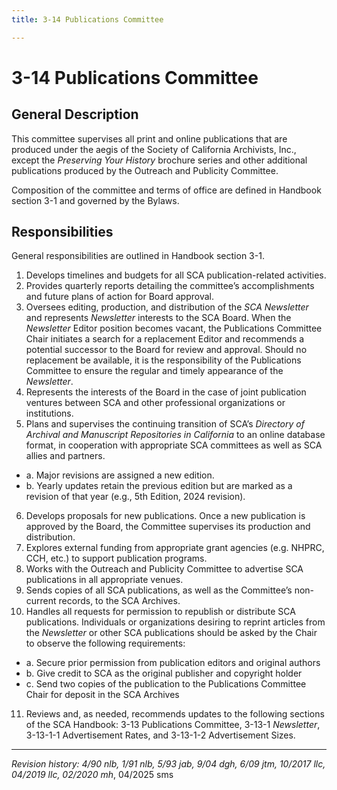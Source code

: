 ```yaml
---
title: 3-14 Publications Committee

---
```


# 3-14 Publications Committee

## General Description

This committee supervises all print and online publications that are produced under the aegis of the Society of California Archivists, Inc., except the _Preserving Your History_ brochure series and other additional publications produced by the Outreach and Publicity Committee.

Composition of the committee and terms of office are defined in Handbook section 3-1 and governed by the Bylaws.

## Responsibilities

General responsibilities are outlined in Handbook section 3-1.

1. Develops timelines and budgets for all SCA publication-related activities.
2. Provides quarterly reports detailing the committee’s accomplishments and future plans of action for Board approval.
3. Oversees editing, production, and distribution of the _SCA Newsletter_ and represents _Newsletter_ interests to the SCA Board. When the _Newsletter_ Editor position becomes vacant, the Publications Committee Chair initiates a search for a replacement Editor and recommends a potential successor to the Board for review and approval. Should no replacement be available, it is the responsibility of the Publications Committee to ensure the regular and timely appearance of the _Newsletter_.
4. Represents the interests of the Board in the case of joint publication ventures between SCA and other professional organizations or institutions.
5. Plans and supervises the continuing transition of SCA’s _Directory of Archival and Manuscript Repositories in California_ to an online database format, in cooperation with appropriate SCA committees as well as SCA allies and partners.
 - a. Major revisions are assigned a new edition.
 - b. Yearly updates retain the previous edition but are marked as a revision of that year (e.g., 5th Edition, 2024 revision). 
6. Develops proposals for new publications. Once a new publication is approved by the Board, the Committee supervises its production and distribution.
7. Explores external funding from appropriate grant agencies (e.g. NHPRC, CCH, etc.) to support publication programs.
8. Works with the Outreach and Publicity Committee to advertise SCA publications in all appropriate venues.
9. Sends copies of all SCA publications, as well as the Committee’s non-current records, to the SCA Archives.
10.	Handles all requests for permission to republish or distribute SCA publications. Individuals or organizations desiring to reprint articles from the _Newsletter_ or other SCA publications should be asked by the Chair to observe the following requirements:
   - a. Secure prior permission from publication editors and original authors
   - b. Give credit to SCA as the original publisher and copyright holder
   - c. Send two copies of the publication to the Publications Committee Chair for deposit in the SCA Archives
11.	Reviews and, as needed, recommends updates to the following sections of the SCA Handbook: 3-13 Publications Committee, 3-13-1 _Newsletter_, 3-13-1-1 Advertisement Rates, and 3-13-1-2 Advertisement Sizes.

***

_Revision history: 4/90 nlb, 1/91 nlb, 5/93 jab, 9/04 dgh, 6/09 jtm, 10/2017 llc, 04/2019 llc, 02/2020 mh_, 04/2025 sms
